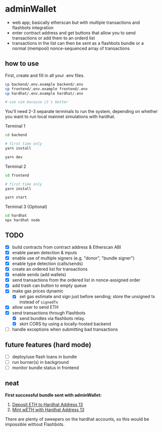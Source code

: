 # adminWallet

* web app; basically etherscan but with multiple transactions and flashbots integration
* enter contract address and get buttons that allow you to send transactions or add them to an orderd list
* transactions in the list can then be sent as a flashbots bundle or a normal (mempool) nonce-sequenced array of transactions

## how to use

First, create and fill in all your .env files.

```sh
cp backend/.env.example backend/.env
cp frontend/.env.example frontend/.env
cp hardhat/.env.example hardhat/.env

# use vim because it's better
```

You'll need 2-3 separate terminals to run the system, depending on whether you want to run local mainnet simulations with hardhat.

Terminal 1

```sh
cd backend

# first time only
yarn install

yarn dev
```

Terminal 2

```sh
cd frontend

# first time only
yarn install

yarn start
```

Terminal 3 (Optional)

```sh
cd hardhat
npx hardhat node
```

## TODO

* [x] build contracts from contract address & Etherscan ABI
* [x] enable param detection & inputs
* [x] enable use of multiple signers (e.g. "donor", "bundle signer")
* [x] enable type detection (calls/sends)
* [x] create an ordered list for transactions
* [x] enable sends (add wallets)
* [x] send transactions from the ordered list in nonce-assigned order
* [x] add trash can button to empty queue
* [x] make gas prices dynamic
  * [x] set gas estimate and sign just before sending; store the unsigned tx instead of `signedTx`
* [x] allow user to send ETH
* [x] send transactions through Flashbots
  * [x] send bundles via flashbots relay.
  * [x] skirt CORS by using a locally-hosted backend
* [ ] handle exceptions when submitting bad transactions

## future features (hard mode)

* [ ] deploy/use flash loans in bundle
* [ ] run burner(s) in background
* [ ] monitor bundle status in frontend

## neat

**First successful bundle sent with adminWallet:**

1. [Deposit ETH to Hardhat Address 13](https://etherscan.io/tx/0xa48974d218d7ccd904e20143f39791f5f093b0aba9fdc0ad915833bc4b5b2370)
2. [Mint wETH with Hardhat Address 13](https://etherscan.io/tx/0xb3448a5a35f9c4df9fa3cdcaaa4f101f98fc177edcb3f9cdbe686099de02cdab)

There are plenty of sweepers on the hardhat accounts, so this would be impossible without Flashbots.
